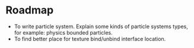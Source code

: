 # Roadmap
- To write particle system. Explain some kinds of particle systems types, for example:
physics bounded particles.
- To find better place for texture bind/unbind interface location.
